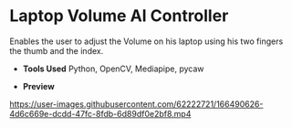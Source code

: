 # Laptop Volume AI Controller
 
Enables the user to adjust the Volume on his laptop using his two fingers the thumb and the index.

- **Tools Used** Python, OpenCV, Mediapipe, pycaw

- **Preview**

https://user-images.githubusercontent.com/62222721/166490626-4d6c669e-dcdd-47fc-8fdb-6d89df0e2bf8.mp4


